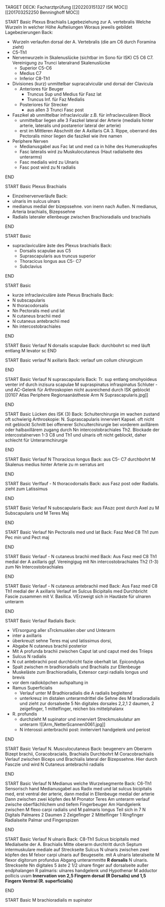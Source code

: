 TARGET DECK: Facharztprüfung
[[202203151327 ISK MOC]]
[[201703252250 Benninghoff MOC]]

START
Basic
Plexus Brachialis
Lagebeziehung zur A. vertebralis
Welche Wurzeln
In welcher Höhe Aufteiiungen
Woraus jeweils gebildet
Lagebezierungen
Back:
- Wurzeln verlaufen dorsal der A. Vertebralis (die am C6 durch Foramina zieht)
- C5-Th1
- Nervenwurzeln in Skalenuslücke (sichtbar im Sono für ISK) C5 C6 C7. Vereinigung zu Trunci lateralrand Skalenuslücke
	- Superior C5-C6
	- Medius C7
	- Inferior C8-Th1
- Divisiones (kurz) unmittelbar supracalviculär und dorsal der Clavicula
	- Anteriores für Beuger
		- Truncus Sup und Medius für Fasz lat
		- Truncus Inf. für Faz Medialis
	- Posteriores für Strecker
		- aus allen 3 Trunci Fasc post
- Faszikel ab unmittelbar infraclaviculär z.B. für infraclavculären Block
	- unmittelbar liegen alle 3 Faszkel lateral der Arterie (medialis hinter arterie, lateralis und postarerior lateral der arterie)
	- erst im Mittleren Abschnitt der A Axillaris CA 3. Rippe, oberrand des Pectoralis minor liegen die faszikel wie ihre namen
- Periphere Nerven
	- Medianusgabel aus Fac lat und med ca in höhe des Humeruskopfes
	- Fasc lateralis wird zu Muskulocutaneus (Haut radialseite des unterarms)
	- Fasc medialis wird zu Ulnaris 
	- Fasc post wird zu N radialis
<!--ID: 1647263083376-->
END

START
Basic
Plexus Brachialis
- Einzelnervenverläufe
Back:
- ulnaris im sulcus ulnars
- medianus medial der bizepssehne. von inenn nach Außen. N medianus, Arteria brachialis, Bizepssehne
- Radialis lateraler ellenbeuge zwischen Brachioradialis und brachialis
<!--ID: 1647263083390-->
END

START
Basic
- supraclaviculäre äste des Plexus brachialis
Back:
	- Dorsalis scapulae aus C5
	- Suprascapularis aus truncus superior
	- Thoracicus longus aus C5- C7
	- Subclavius
<!--ID: 1647263083413-->
END

START
Basic
- kurze infraclaviculäre äste Plexus Brachialis
Back:
- N subscapularis
- N thoracodorsalis
- Nn Pectoralis med und lat
- N cutaneus brachii med
- N cutaneus antebrachii med
- Nn intercostobrachiales
<!--ID: 1647263083429-->
END


START
Basic 
Verlauf N dorsalis scapulae
Back:
durchbohrt sc med
läuft entlang M levator sc
END

START
Basic
verlauf N axillaris
Back:
verlauf um collum chirurgicum
<!--ID: 1647264988329-->
END

START
Basic
Verlauf N suprascapularis
Back:
Tr. sup
entlang omohyoideus venter inf durch inzisura scapulae
M supraspinatus
infraspinatus
Schluter -und AC-Gelenk
für Arthroskopien  nicht ausreichend durch ISK geblockt
[[0107 Atlas Periphere Regionaanästhesie Arm N Suprascapularis.jpg]]
<!--ID: 1647264988335-->
END

START
Basic
Lücken des ISK (3)
Back:
Schulterchirurgie im wachen zustand oft schwierig
Arthroskopie: N. Suprascapularis innerviert Kapsel. oft nicht mit geblockt
Schnitt bei offenerer Schculterchirurgie bei vorderem axillärem oder halbaxillärem zugang durch Nn intercostobrachiales Th2. Blockade der intercostalnerven 1-3
C8 und Th1 und ulnaris oft nicht geblockt, daher schlecht für Unterarmchirurgie
<!--ID: 1647264988337-->
END

	
START
Basic
Verlauf N Thoracicus longus
Back:
aus C5- C7
durchbohrt M Skalenus medius
hinter Arterie zu m serratus ant
<!--ID: 1647290442959-->
END

START
Basic
Verlfauf 	- N thoracodorsalis
Back:
aus Fasz post oder Radialis.
zieht zum Latissimus
<!--ID: 1647290442990-->
END

START
Basic
Verlauf N subscapularis
Back:
aus FAszc post
durch Axel zu M Subscapularis und M Teres Maj
<!--ID: 1647290442998-->
END

START
Basic
Verlauf Nn Pectoralis med und lat
Back:
Fasz Med C8 Th1 zum Pec min und Pect maj
<!--ID: 1647290443015-->
END

START
Basic
Verlauf 	- N cutaneus brachii med
Back: 
Aus Fasz med C8 Th1
medial der A axillaris
ggf. Vereingigug mit Nn intercostobrachiales Th2 (1-3) zum Nn Intercostobrachiales
<!--ID: 1647290443030-->
END

START
Basic
Verlauf 	- N cutaneus antebrachii med
Back:
Aus Fasz med C8 Th1
medial der A axillaris
Verlauf im Sulcus Bicipitalis med
Durchbricht Fascie zusammen mit V. Basilica.
VErzweigt sich in Hautäste für ulnaren unterarm
<!--ID: 1647290443038-->
END

START
Basic
Verlauf Radialis
Back:
- VErsorgung aller sTrckmusklen ober und Unterarm
- inter a axillaris
- überkreuzt sehne Teres maj und latissimus dorsi,
- Abgabe N cutaneus brachii posterior
- Mit A profunda brachii zwischen Caput lat und caput med des Triieps
- Sulcus N radialis
- N cut antebrachii post durchbricht fazie oberhalt lat. Epicondylus
- Spalt zwischen m bradhioradialis und Brachialis zur Ellenbeuge
- Muskeläste zum Brachioradialis, Extensor carpi radialis longus und brevis
- vor dem radioköpchen aufspaltung in
- Ramus Superficialis
	- Verlauf unter M Bradhioradialis die A radialis begleitend
	- unterkreuz im distalen unterarmdrittel die Sehne des M bradioradialis und zieht zur dorsalseite 5 Nn digitales dorsales 2,2,1 2 daumen, 2 zeigefinger, 1 mittelfinger, reichen bis mittelphalanx
- R. profundis
	- durchzieht M supinator und innerviert Streckmuskulatur am unterarm ![[Arm_NetterScannen0061.jpg]]
	- N interossii anterbrachii post: innterviert handgelenk und periost
<!--ID: 1647290443053-->
END

START
Basic
Verlauf N. Musculocutaneus
Back:
beugenerv am Oberarm Bizept brachii, Coracobracialis, Brachialis
Durchbohrt M Coracobrachialis
Verlauf zwischen Biceps und Brachialis lateral der Bizepssehne. 
Hier durch Fasczie und wird N Cutaneus antebrachii radialis
<!--ID: 1647290443062-->
END

START
Basic
Verlauf N Medianus welche Wurzelsegmente
Back:
C6-Th1
Sensorisch hand
Medianusgabel aus Radix med und lat
sulcus bicipitalis med, erst ventral der arterie, dann medial
in Ellenbeuge medial der arterie
Dann zwischen zwei köpfen des M Pronator Teres
Am unterarm verlauf zwische oberflächlichem und tiefem Fingerbeuger
Am Handgelenk zwischen M flexo carpi radialis und M palmaris longus
Teil sich in 
7 N Digitals Palmares
2 Daumen
2 Zeigefinger
2 Mittelfinger
1 Ringfinger Radialseite
Palmar und Fingerspizen
<!--ID: 1647290443075-->
END

START
Basic
Verlauf N ulnaris 
Back:
C8-Th1
Sulcus bicipitalis med Medialseite der A. Brachialis
Mitte oberarm durchtritt durch Septum intermuskulare mediale auf Streckseite
Sulcus N ulnaris
zwischen zwei köpfen des M felxor carpi ulnaris  auf Beugeseite.
mit A ulnaris lateralseite  M flexor digitorum profundus
Abgang unterarmmitte **R dorsalis** N ulnaris. Streckseite
Nn digitales 5 äste 2 1/2 ulnare finger auf dorsalseite außer endphalangen
R palmaris: ulnares handgelenk und Hypothenar
M adductor pollicis uvam
**Innervation von 2,5 Fingern dorsal (R  Dorsalis) und 1,5 Fingern Ventral (R. superficialis)**
<!--ID: 1647290443085-->
END




START
Basic
M brachioradialis
m supinator